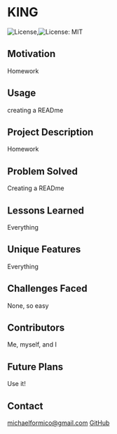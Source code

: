 
# KING 

![License](https://img.shields.io/badge/License-Apache%202.0-blue.svg),![License: MIT](https://img.shields.io/badge/License-MIT-yellow.svg) 

## Motivation
Homework

## Usage
creating a READme

## Project Description
Homework

## Problem Solved
Creating a READme

## Lessons Learned
Everything

## Unique Features
Everything

## Challenges Faced
None, so easy

## Contributors
Me, myself, and I

## Future Plans
Use it!

## Contact
<a href="michaelformico@gmail.com" target="_blank">michaelformico@gmail.com</a> <a href="michaelformico@github.com" target="_blank">GitHub</a>
